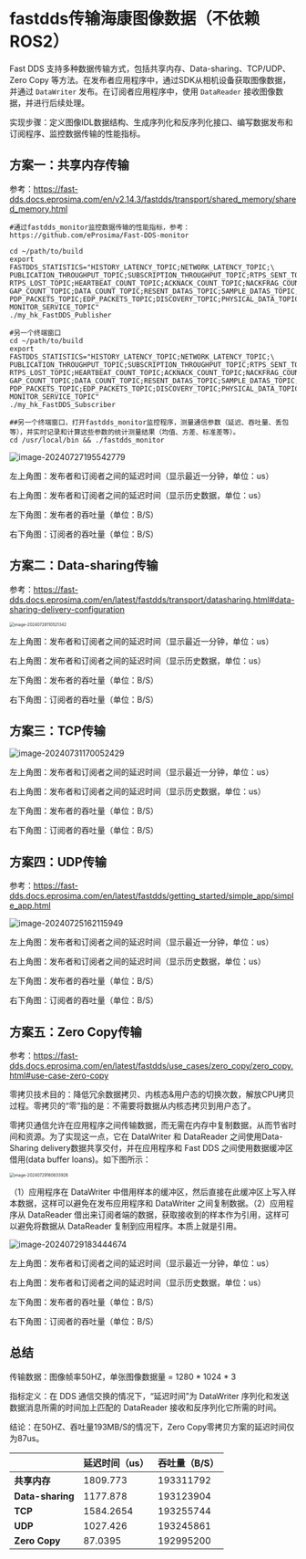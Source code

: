 # fastdds传输海康图像数据（不依赖ROS2）

Fast DDS 支持多种数据传输方式，包括共享内存、Data-sharing、TCP/UDP、Zero Copy 等方法。在发布者应用程序中，通过SDK从相机设备获取图像数据，并通过 `DataWriter` 发布。在订阅者应用程序中，使用 `DataReader` 接收图像数据，并进行后续处理。

实现步骤：定义图像IDL数据结构、生成序列化和反序列化接口、编写数据发布和订阅程序、监控数据传输的性能指标。



## 方案一：共享内存传输

参考：https://fast-dds.docs.eprosima.com/en/v2.14.3/fastdds/transport/shared_memory/shared_memory.html  

```
#通过fastdds_monitor监控数据传输的性能指标，参考：https://github.com/eProsima/Fast-DDS-monitor

cd ~/path/to/build
export FASTDDS_STATISTICS="HISTORY_LATENCY_TOPIC;NETWORK_LATENCY_TOPIC;\
PUBLICATION_THROUGHPUT_TOPIC;SUBSCRIPTION_THROUGHPUT_TOPIC;RTPS_SENT_TOPIC;\
RTPS_LOST_TOPIC;HEARTBEAT_COUNT_TOPIC;ACKNACK_COUNT_TOPIC;NACKFRAG_COUNT_TOPIC;\
GAP_COUNT_TOPIC;DATA_COUNT_TOPIC;RESENT_DATAS_TOPIC;SAMPLE_DATAS_TOPIC;\
PDP_PACKETS_TOPIC;EDP_PACKETS_TOPIC;DISCOVERY_TOPIC;PHYSICAL_DATA_TOPIC;\
MONITOR_SERVICE_TOPIC"
./my_hk_FastDDS_Publisher
 
#另一个终端窗口
cd ~/path/to/build
export FASTDDS_STATISTICS="HISTORY_LATENCY_TOPIC;NETWORK_LATENCY_TOPIC;\
PUBLICATION_THROUGHPUT_TOPIC;SUBSCRIPTION_THROUGHPUT_TOPIC;RTPS_SENT_TOPIC;\
RTPS_LOST_TOPIC;HEARTBEAT_COUNT_TOPIC;ACKNACK_COUNT_TOPIC;NACKFRAG_COUNT_TOPIC;\
GAP_COUNT_TOPIC;DATA_COUNT_TOPIC;RESENT_DATAS_TOPIC;SAMPLE_DATAS_TOPIC;\
PDP_PACKETS_TOPIC;EDP_PACKETS_TOPIC;DISCOVERY_TOPIC;PHYSICAL_DATA_TOPIC;\
MONITOR_SERVICE_TOPIC"
./my_hk_FastDDS_Subscriber

##另一个终端窗口，打开fastdds_monitor监控程序，测量通信参数（延迟、吞吐量、丢包等），并实时记录和计算这些参数的统计测量结果（均值、方差、标准差等）。 
cd /usr/local/bin && ./fastdds_monitor
```

![image-20240727195542779](./assets/image-20240727195542779.png)

左上角图：发布者和订阅者之间的延迟时间（显示最近一分钟，单位：us）

右上角图：发布者和订阅者之间的延迟时间（显示历史数据，单位：us）

左下角图：发布者的吞吐量（单位：B/S）

右下角图：订阅者的吞吐量（单位：B/S）



## 方案二：Data-sharing传输

参考：https://fast-dds.docs.eprosima.com/en/latest/fastdds/transport/datasharing.html#data-sharing-delivery-configuration  

<img src="./assets/image-20240728110521342.png" alt="image-20240728110521342" style="zoom:50%;" />

左上角图：发布者和订阅者之间的延迟时间（显示最近一分钟，单位：us）

右上角图：发布者和订阅者之间的延迟时间（显示历史数据，单位：us）

左下角图：发布者的吞吐量（单位：B/S）

右下角图：订阅者的吞吐量（单位：B/S）



## 方案三：TCP传输

![image-20240731170052429](./assets/image-20240731170052429.png)

左上角图：发布者和订阅者之间的延迟时间（显示最近一分钟，单位：us）

右上角图：发布者和订阅者之间的延迟时间（显示历史数据，单位：us）

左下角图：发布者的吞吐量（单位：B/S）

右下角图：订阅者的吞吐量（单位：B/S）



## 方案四：UDP传输

参考：https://fast-dds.docs.eprosima.com/en/latest/fastdds/getting_started/simple_app/simple_app.html

![image-20240725162115949](./assets/image-20240725162115949.png)

左上角图：发布者和订阅者之间的延迟时间（显示最近一分钟，单位：us）

右上角图：发布者和订阅者之间的延迟时间（显示历史数据，单位：us）

左下角图：发布者的吞吐量（单位：B/S）

右下角图：订阅者的吞吐量（单位：B/S）



## 方案五：Zero Copy传输

参考：https://fast-dds.docs.eprosima.com/en/latest/fastdds/use_cases/zero_copy/zero_copy.html#use-case-zero-copy

零拷贝技术目的：降低冗余数据拷贝、内核态&用户态的切换次数，解放CPU拷贝过程。零拷贝的“零”指的是：不需要将数据从内核态拷贝到用户态了。

零拷贝通信允许在应用程序之间传输数据，而无需在内存中复制数据，从而节省时间和资源。为了实现这一点，它在 DataWriter 和 DataReader 之间使用Data-Sharing delivery数据共享交付，并在应用程序和 Fast DDS 之间使用数据缓冲区借用(data buffer loans)。如下图所示：

<img src="./assets/image-20240729160633926.png" alt="image-20240729160633926" style="zoom:50%;" />

（1）应用程序在 DataWriter  中借用样本的缓冲区，然后直接在此缓冲区上写入样本数据，这样可以避免在发布应用程序和 DataWriter  之间复制数据。（2）应用程序从 DataReader 借出来订阅者端的数据，获取接收到的样本作为引用，这样可以避免将数据从 DataReader 复制到应用程序。本质上就是引用。

![image-20240729183444674](./assets/image-20240729183444674.png)

左上角图：发布者和订阅者之间的延迟时间（显示最近一分钟，单位：us）

右上角图：发布者和订阅者之间的延迟时间（显示历史数据，单位：us）

左下角图：发布者的吞吐量（单位：B/S）

右下角图：订阅者的吞吐量（单位：B/S）



## 总结

传输数据：图像帧率50HZ，单张图像数据量 = 1280 * 1024 * 3

指标定义：在 DDS 通信交换的情况下，“延迟时间”为 DataWriter 序列化和发送数据消息所需的时间加上匹配的 DataReader 接收和反序列化它所需的时间。 

结论：在50HZ、吞吐量193MB/S的情况下，Zero Copy零拷贝方案的延迟时间仅为87us。

|                  | 延迟时间（us） | 吞吐量（B/S） |
| ---------------- | -------------- | ------------- |
| **共享内存**     | 1809.773       | 193311792     |
| **Data-sharing** | 1177.878       | 193123904     |
| **TCP**          | 1584.2654      | 193255744     |
| **UDP**          | 1027.426       | 193245861     |
| **Zero Copy**    | 87.0395        | 192995200     |









